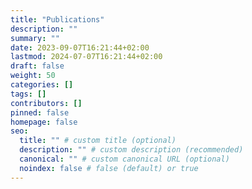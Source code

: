 ```yaml
---
title: "Publications"
description: ""
summary: ""
date: 2023-09-07T16:21:44+02:00
lastmod: 2024-07-07T16:21:44+02:00
draft: false
weight: 50
categories: []
tags: []
contributors: []
pinned: false
homepage: false
seo:
  title: "" # custom title (optional)
  description: "" # custom description (recommended)
  canonical: "" # custom canonical URL (optional)
  noindex: false # false (default) or true
---
```

